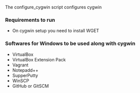 The configure_cygwin script configures cygwin 

### Requirements to run
- On cygwin setup you need to install WGET

### Softwares for Windows to be used along with cygwin
- VirtualBox
- VirtualBox Extension Pack
- Vagrant
- Notepadd++
- SupperPutty
- WinSCP
- GitHub or GitSCM

